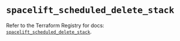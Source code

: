 # `spacelift_scheduled_delete_stack`

Refer to the Terraform Registry for docs: [`spacelift_scheduled_delete_stack`](https://registry.terraform.io/providers/spacelift-io/spacelift/1.27.0/docs/resources/scheduled_delete_stack).
